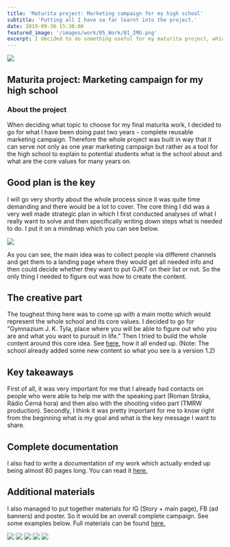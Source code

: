 ```yaml
---
title: 'Maturita project: Marketing campaign for my high school'
subtitle: 'Putting all I have so far learnt into the project.'
date: 2019-09-30 15:30:00
featured_image: '/images/work/05_Work/01_IMG.png'
excerpt: I decided to do something useful for my maturita project, which was part of my final maturita examination from Information technology. I created a complete campaign for my high school focused on future students explaining them reasons why to join Gymnázium J. K. Tyla v Hradci Králové.
---
```


![](/images/work/05_Work/01_IMG.png)

## **Maturita project: Marketing campaign for my high school**

### **About the project**
When deciding what topic to choose for my final maturita work, I decided to go for what I have been doing past two years - complete reusable marketing campaign. Therefore the whole project was built in way that it can serve not only as one year marketing campaign but rather as a tool for the high school to explain to potential students what is the school about and what are the core values for many years on.

## **Good plan is the key**
I will go very shortly about the whole process since it was quite time demanding and there would be a lot to cover. The core thing I did was a very well made strategic plan in which I first conducted analyses of what I really want to solve and then specifically writing down steps what is needed to do. I put it on a mindmap which you can see below.

<div class="gallery" data-columns="1">
  <img src="/images/work/05_Work/02_IMG.png" class="img__highlight">
</div>

As you can see, the main idea was to collect people via different channels and get them to a landing page where they would get all needed info and then could decide whether they want to put GJKT on their list or not. So the only thing I needed to figure out was how to create the content.

## **The creative part**
The toughest thing here was to come up with a main motto which would represent the whole school and its core values. I decided to go for "Gymnazium J. K. Tyla, place where you will be able to figure out who you are and what you want to pursuit in life." Then I tried to build the whole content around this core idea. See <a href="http://www.chcinatyla.cz/">here</a>, how it all ended up. (Note: The school already added some new content so what you see is a version 1.2)

## **Key takeaways**
First of all, it was very important for me that I already had contacts on people who were able to help me with the speaking part (Roman Straka, Rádio Černá hora) and then also with the shooting video part (TMRW production). Secondly, I think it was pretty important for me to know right from the beginning what is my goal and what is the key message I want to share.

## **Complete documentation**
I also had to write a documentation of my work which actually ended up being almost 80 pages long. You can read it <a href="https://github.com/LudekCizinsky/Marketing-campaign-GJKT/blob/master/Maturitni%CC%81%20pra%CC%81ce%20-%20PDF%20soubor.pdf">here.</a>

## **Additional materials**
I also managed to put together materials for IG (Story + main page), FB (ad banners) and poster. So it would be an overall complete campaign. See some examples below. Full materials can be found <a href="https://github.com/LudekCizinsky/Marketing-campaign-GJKT/upload">here.</a>

<div class="gallery" data-columns="5">
  <img src="/images/work/05_Work/03_IMG.png" class="img__highlight">
  <img src="/images/work/05_Work/04_IMG.png" class="img__highlight">
  <img src="/images/work/05_Work/05_IMG.png" class="img__highlight">
  <img src="/images/work/05_Work/06_IMG.png" class="img__highlight">
  <img src="/images/work/05_Work/07_IMG.png" class="img__highlight">
</div>
